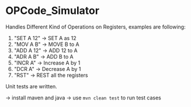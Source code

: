 # OPCode_Simulator

Handles Different Kind of Operations on Registers, examples are following:
1. "SET A 12" -> SET A as 12
2. "MOV A B"  -> MOVE B to A
3. "ADD A 12" -> ADD 12 to A
4. "ADR A B"  -> ADD B to A
5. "INCR A"   -> Increase A by 1 
6. "DCR A"    -> Decrease A by 1
7. "RST"      -> REST all the registers


Unit tests are written.

-> install maven and java
-> use `mvn clean test` to run test cases